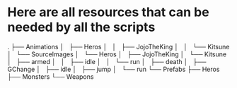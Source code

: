 # Here are all resources that can be needed by all the scripts 
.
├── Animations
│   ├── Heros
│   │   ├── JojoTheKing
│   │   └── Kitsune
│   └── SourceImages
│       └── Heros
│           ├── JojoTheKing
│           └── Kitsune
│               ├── armed
│               │   ├── idle
│               │   └── run
│               ├── death
│               ├── GChange
│               ├── idle
│               ├── jump
│               └── run
└── Prefabs
    ├── Heros
    ├── Monsters
    └── Weapons

